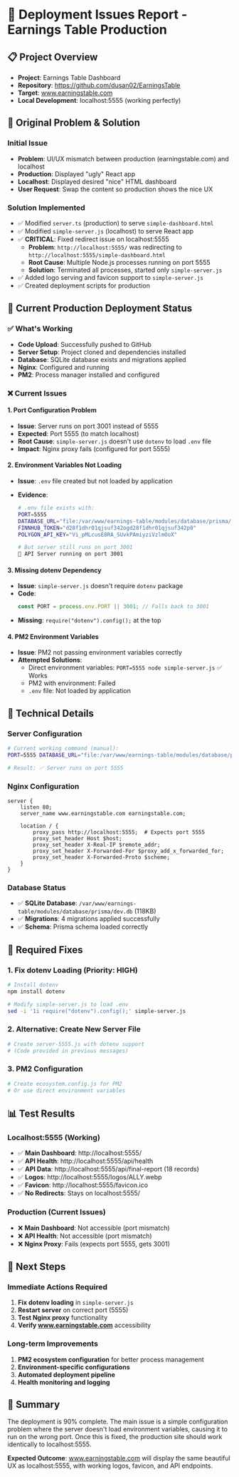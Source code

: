 # 🚨 Deployment Issues Report - Earnings Table Production

## 📋 Project Overview

- **Project**: Earnings Table Dashboard
- **Repository**: https://github.com/dusan02/EarningsTable
- **Target**: www.earningstable.com
- **Local Development**: localhost:5555 (working perfectly)

## 🎯 Original Problem & Solution

### Initial Issue

- **Problem**: UI/UX mismatch between production (earningstable.com) and localhost
- **Production**: Displayed "ugly" React app
- **Localhost**: Displayed desired "nice" HTML dashboard
- **User Request**: Swap the content so production shows the nice UX

### Solution Implemented

- ✅ Modified `server.ts` (production) to serve `simple-dashboard.html`
- ✅ Modified `simple-server.js` (localhost) to serve React app
- ✅ **CRITICAL**: Fixed redirect issue on localhost:5555
  - **Problem**: `http://localhost:5555/` was redirecting to `http://localhost:5555/simple-dashboard.html`
  - **Root Cause**: Multiple Node.js processes running on port 5555
  - **Solution**: Terminated all processes, started only `simple-server.js`
- ✅ Added logo serving and favicon support to `simple-server.js`
- ✅ Created deployment scripts for production

## 🚀 Current Production Deployment Status

### ✅ What's Working

- **Code Upload**: Successfully pushed to GitHub
- **Server Setup**: Project cloned and dependencies installed
- **Database**: SQLite database exists and migrations applied
- **Nginx**: Configured and running
- **PM2**: Process manager installed and configured

### ❌ Current Issues

#### 1. **Port Configuration Problem**

- **Issue**: Server runs on port 3001 instead of 5555
- **Expected**: Port 5555 (to match localhost)
- **Root Cause**: `simple-server.js` doesn't use `dotenv` to load `.env` file
- **Impact**: Nginx proxy fails (configured for port 5555)

#### 2. **Environment Variables Not Loading**

- **Issue**: `.env` file created but not loaded by application
- **Evidence**:

  ```bash
  # .env file exists with:
  PORT=5555
  DATABASE_URL="file:/var/www/earnings-table/modules/database/prisma/dev.db"
  FINNHUB_TOKEN="d28f1dhr01qjsuf342ogd28f1dhr01qjsuf342p0"
  POLYGON_API_KEY="Vi_pMLcusE8RA_SUvkPAmiyziVzlmOoX"

  # But server still runs on port 3001
  🚀 API Server running on port 3001
  ```

#### 3. **Missing dotenv Dependency**

- **Issue**: `simple-server.js` doesn't require `dotenv` package
- **Code**:
  ```javascript
  const PORT = process.env.PORT || 3001; // Falls back to 3001
  ```
- **Missing**: `require("dotenv").config();` at the top

#### 4. **PM2 Environment Variables**

- **Issue**: PM2 not passing environment variables correctly
- **Attempted Solutions**:
  - Direct environment variables: `PORT=5555 node simple-server.js` ✅ Works
  - PM2 with environment: Failed
  - `.env` file: Not loaded by application

## 🔧 Technical Details

### Server Configuration

```bash
# Current working command (manual):
PORT=5555 DATABASE_URL="file:/var/www/earnings-table/modules/database/prisma/dev.db" FINNHUB_TOKEN="d28f1dhr01qjsuf342ogd28f1dhr01qjsuf342p0" POLYGON_API_KEY="Vi_pMLcusE8RA_SUvkPAmiyziVzlmOoX" node simple-server.js

# Result: ✅ Server runs on port 5555
```

### Nginx Configuration

```nginx
server {
    listen 80;
    server_name www.earningstable.com earningstable.com;

    location / {
        proxy_pass http://localhost:5555;  # Expects port 5555
        proxy_set_header Host $host;
        proxy_set_header X-Real-IP $remote_addr;
        proxy_set_header X-Forwarded-For $proxy_add_x_forwarded_for;
        proxy_set_header X-Forwarded-Proto $scheme;
    }
}
```

### Database Status

- ✅ **SQLite Database**: `/var/www/earnings-table/modules/database/prisma/dev.db` (118KB)
- ✅ **Migrations**: 4 migrations applied successfully
- ✅ **Schema**: Prisma schema loaded correctly

## 🎯 Required Fixes

### 1. **Fix dotenv Loading (Priority: HIGH)**

```bash
# Install dotenv
npm install dotenv

# Modify simple-server.js to load .env
sed -i '1i require("dotenv").config();' simple-server.js
```

### 2. **Alternative: Create New Server File**

```bash
# Create server-5555.js with dotenv support
# (Code provided in previous messages)
```

### 3. **PM2 Configuration**

```bash
# Create ecosystem.config.js for PM2
# Or use direct environment variables
```

## 📊 Test Results

### Localhost:5555 (Working)

- ✅ **Main Dashboard**: http://localhost:5555/
- ✅ **API Health**: http://localhost:5555/api/health
- ✅ **API Data**: http://localhost:5555/api/final-report (18 records)
- ✅ **Logos**: http://localhost:5555/logos/ALLY.webp
- ✅ **Favicon**: http://localhost:5555/favicon.ico
- ✅ **No Redirects**: Stays on localhost:5555/

### Production (Current Issues)

- ❌ **Main Dashboard**: Not accessible (port mismatch)
- ❌ **API Health**: Not accessible (port mismatch)
- ❌ **Nginx Proxy**: Fails (expects port 5555, gets 3001)

## 🚀 Next Steps

### Immediate Actions Required

1. **Fix dotenv loading** in `simple-server.js`
2. **Restart server** on correct port (5555)
3. **Test Nginx proxy** functionality
4. **Verify www.earningstable.com** accessibility

### Long-term Improvements

1. **PM2 ecosystem configuration** for better process management
2. **Environment-specific configurations**
3. **Automated deployment pipeline**
4. **Health monitoring and logging**

## 📝 Summary

The deployment is 90% complete. The main issue is a simple configuration problem where the server doesn't load environment variables, causing it to run on the wrong port. Once this is fixed, the production site should work identically to localhost:5555.

**Expected Outcome**: www.earningstable.com will display the same beautiful UX as localhost:5555, with working logos, favicon, and API endpoints.
